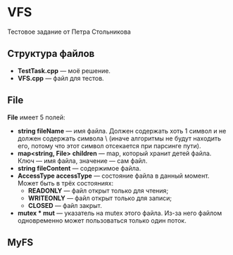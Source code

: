 # VFS

Тестовое задание от Петра Стольникова

## Структура файлов

* **TestTask.cpp** — моё решение.
* **VFS.cpp** — файл для тестов.

## File

**File** имеет 5 полей:
* **string fileName** — имя файла. Должен содержать хоть 1 символ и не должен содержать символа \ (иначе алгоритмы не будут находить его, потому что этот символ отсекается при парсинге пути).
* **map<string, File> children** — map, который хранит детей файла. Ключ — имя файла, значение — сам файл.
* **string fileContent** — содержимое файла.
* **AccessType accessType** — состояние файла в данный момент. Может быть в трёх состояниях:
  * **READONLY** — файл открыт только для чтения;
  * **WRITEONLY** — файл открыт только для записи;
  * **CLOSED** — файл закрыт.
*  **mutex * mut** — указатель на mutex этого файла. Из-за него файлом одновременно может пользоваться только один поток.

## MyFS


